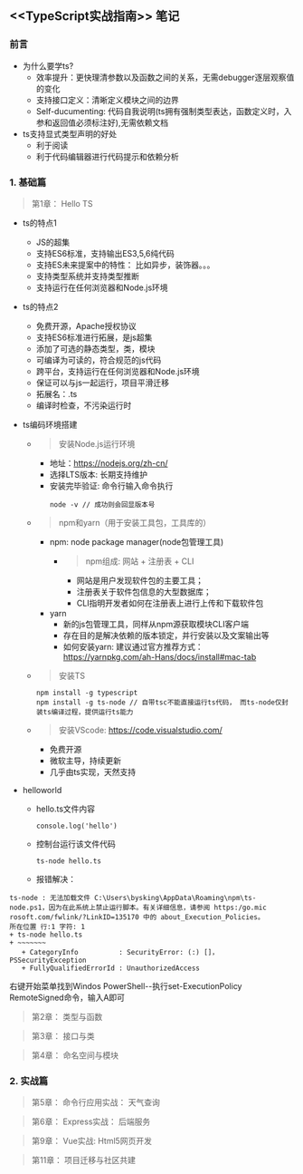 ## <<TypeScript实战指南>> 笔记

### 前言

- 为什么要学ts?
    - 效率提升：更快理清参数以及函数之间的关系，无需debugger逐层观察值的变化
    - 支持接口定义：清晰定义模块之间的边界
    - Self-ducumenting: 代码自我说明(ts拥有强制类型表达，函数定义时，入参和返回值必须标注好),无需依赖文档
- ts支持显式类型声明的好处
  - 利于阅读
  - 利于代码编辑器进行代码提示和依赖分析
### 1. 基础篇

> 第1章： Hello TS

- ts的特点1
  - JS的超集 
  - 支持ES6标准，支持输出ES3,5,6纯代码 
  - 支持ES未来提案中的特性： 比如异步，装饰器。。。
  - 支持类型系统并支持类型推断
  - 支持运行在任何浏览器和Node.js环境

- ts的特点2
  - 免费开源，Apache授权协议 
  - 支持ES6标准进行拓展，是js超集
  - 添加了可选的静态类型，类，模块
  - 可编译为可读的，符合规范的js代码
  - 跨平台，支持运行在任何浏览器和Node.js环境
  - 保证可以与js一起运行，项目平滑迁移
  - 拓展名：.ts
  - 编译时检查，不污染运行时

- ts编码环境搭建
   - > 安装Node.js运行环境
    
      - 地址：https://nodejs.org/zh-cn/
      - 选择LTS版本: 长期支持维护
      - 安装完毕验证: 命令行输入命令执行
        ```
        node -v // 成功则会回显版本号
        ``` 
   - > npm和yarn（用于安装工具包，工具库的）
      - npm: node package manager(node包管理工具)
        - > npm组成: 网站 + 注册表 + CLI
          -  网站是用户发现软件包的主要工具； 
          -  注册表关于软件包信息的大型数据库；
          -  CLI指明开发者如何在注册表上进行上传和下载软件包
      - yarn
        - 新的js包管理工具，同样从npm源获取模块CLI客户端 
        - 存在目的是解决依赖的版本锁定，并行安装以及文案输出等 
        - 如何安装yarn: 建议通过官方推荐方式：https://yarnpkg.com/ah-Hans/docs/install#mac-tab

   - > 安装TS
        ```
        npm install -g typescript
        npm install -g ts-node // 自带tsc不能直接运行ts代码， 而ts-node仅封装ts编译过程，提供运行ts能力
        ``` 
   - > 安装VScode: https://code.visualstudio.com/
        - 免费开源
        - 微软主导，持续更新
        - 几乎由ts实现，天然支持
- helloworld
  - hello.ts文件内容
    ```
    console.log('hello')
    ```  
  - 控制台运行该文件代码
    ```
    ts-node hello.ts
    ```
  - 报错解决： 
 ```
ts-node : 无法加载文件 C:\Users\bysking\AppData\Roaming\npm\ts-node.ps1，因为在此系统上禁止运行脚本。有关详细信息，请参阅 https:/go.mic 
rosoft.com/fwlink/?LinkID=135170 中的 about_Execution_Policies。
所在位置 行:1 字符: 1
+ ts-node hello.ts
+ ~~~~~~~
    + CategoryInfo          : SecurityError: (:) []，PSSecurityException
    + FullyQualifiedErrorId : UnauthorizedAccess
  ```

  右键开始菜单找到Windos PowerShell--执行set-ExecutionPolicy RemoteSigned命令，输入A即可
  
> 第2章： 类型与函数


> 第3章： 接口与类


> 第4章： 命名空间与模块


### 2. 实战篇

> 第5章： 命令行应用实战： 天气查询

> 第6章： Express实战： 后端服务

> 第9章： Vue实战: Html5网页开发

> 第11章： 项目迁移与社区共建

